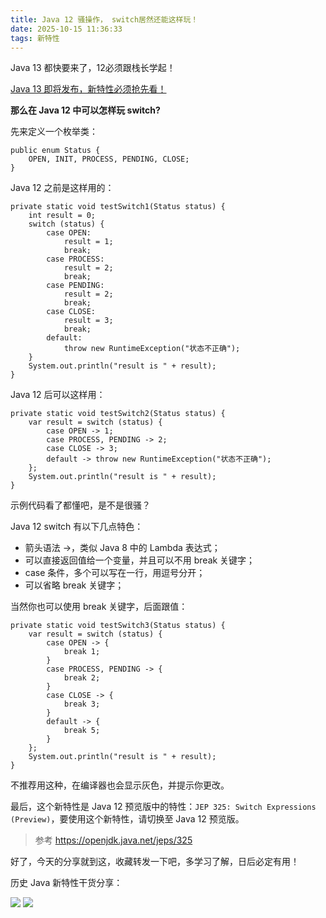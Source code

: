 ```yaml
---
title: Java 12 骚操作， switch居然还能这样玩！
date: 2025-10-15 11:36:33
tags: 新特性
---
```


Java 13 都快要来了，12必须跟栈长学起！

[Java 13 即将发布，新特性必须抢先看！](https://mp.weixin.qq.com/s/Gg6KKz7vhDRpzeMR8CG4DA)


**那么在 Java 12 中可以怎样玩 switch?**

先来定义一个枚举类：

```
public enum Status {
    OPEN, INIT, PROCESS, PENDING, CLOSE;
}
```

Java 12 之前是这样用的：

```
private static void testSwitch1(Status status) {
    int result = 0;
    switch (status) {
        case OPEN:
            result = 1;
            break;
        case PROCESS:
            result = 2;
            break;
        case PENDING:
            result = 2;
            break;
        case CLOSE:
            result = 3;
            break;
        default:
            throw new RuntimeException("状态不正确");
    }
    System.out.println("result is " + result);
}
```

Java 12 后可以这样用：

```
private static void testSwitch2(Status status) {
    var result = switch (status) {
        case OPEN -> 1;
        case PROCESS, PENDING -> 2;
        case CLOSE -> 3;
        default -> throw new RuntimeException("状态不正确");
    };
    System.out.println("result is " + result);
}
```

示例代码看了都懂吧，是不是很骚？

Java 12 switch 有以下几点特色：

- 箭头语法 ->，类似 Java 8 中的 Lambda 表达式；
- 可以直接返回值给一个变量，并且可以不用 break 关键字；
- case 条件，多个可以写在一行，用逗号分开；
- 可以省略 break 关键字；

当然你也可以使用 break 关键字，后面跟值：

```
private static void testSwitch3(Status status) {
    var result = switch (status) {
        case OPEN -> {
            break 1;
        }
        case PROCESS, PENDING -> {
            break 2;
        }
        case CLOSE -> {
            break 3;
        }
        default -> {
            break 5;
        }
    };
    System.out.println("result is " + result);
}
```

不推荐用这种，在编译器也会显示灰色，并提示你更改。

最后，这个新特性是 Java 12 预览版中的特性：`JEP 325: Switch Expressions (Preview)`，要使用这个新特性，请切换至 Java 12 预览版。

> 参考 https://openjdk.java.net/jeps/325

好了，今天的分享就到这，收藏转发一下吧，多学习了解，日后必定有用！

历史 Java 新特性干货分享：

![](http://img.javastack.cn/20190613135450.png)
![](http://img.javastack.cn/20190613135537.png)



